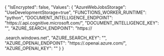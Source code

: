 {
  "IsEncrypted": false,
  "Values": {
    "AzureWebJobsStorage": "UseDevelopmentStorage=true",
    "FUNCTIONS_WORKER_RUNTIME": "python",
    "DOCUMENT_INTELLIGENCE_ENDPOINT": "https://<region>.api.cognitive.microsoft.com/",
    "DOCUMENT_INTELLIGENCE_KEY": "<key>",
    "AZURE_SEARCH_ENDPOINT": "https://<search>.search.windows.net",
    "AZURE_SEARCH_KEY": "<key>",
    "AZURE_OPENAI_ENDPOINT": "https://<openai>.openai.azure.com/",
    "AZURE_OPENAI_KEY": "<key>"
  }
}